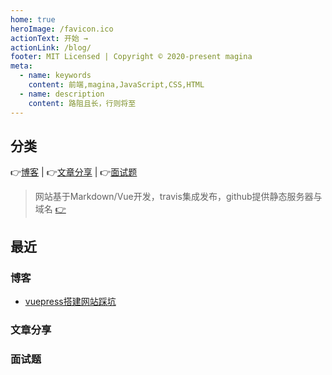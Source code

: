 ```yaml
---
home: true
heroImage: /favicon.ico
actionText: 开始 →
actionLink: /blog/
footer: MIT Licensed | Copyright © 2020-present magina
meta:
  - name: keywords
    content: 前端,magina,JavaScript,CSS,HTML
  - name: description
    content: 路阻且长，行则将至 
---
```


## 分类

:point_right:[博客](https://maginapp.github.io/sharing-technology-article/blog/) | :point_right:[文章分享](https://maginapp.github.io/sharing-technology-article/sharing/) | :point_right:[面试题](https://maginapp.github.io/sharing-technology-article/audition/)


> 网站基于Markdown/Vue开发，travis集成发布，github提供静态服务器与域名 [:point_right:](https://github.com/maginapp/sharing-technology-article)

## 最近

### 博客

* [vuepress搭建网站踩坑](https://maginapp.github.io/sharing-technology-article/blog/about-config/vuepress搭建网站踩坑.html)

### 文章分享



### 面试题



